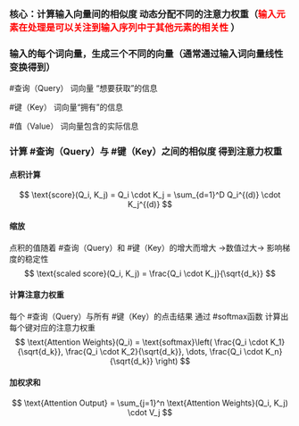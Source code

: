 
### 核心：计算输入向量间的相似度 动态分配不同的注意力权重（<font color = red >输入元素在处理是可以关注到输入序列中于其他元素的相关性</font> ）
### 输入的每个词向量，生成三个不同的向量（通常通过输入词向量线性变换得到）

#查询（Query） 词向量 “想要获取”的信息

#键（Key） 词向量“拥有”的信息

#值（Value） 词向量包含的实际信息

### 计算 #查询（Query）与 #键（Key）之间的相似度 得到注意力权重

#### 点积计算
$$
\text{score}(Q_i, K_j) = Q_i \cdot K_j = \sum_{d=1}^D Q_i^{(d)} \cdot K_j^{(d)}
$$
#### 缩放
点积的值随着 #查询（Query）和 #键（Key）的增大而增大 ->数值过大-> 影响梯度的稳定性
$$
\text{scaled score}(Q_i, K_j) = \frac{Q_i \cdot K_j}{\sqrt{d_k}}
$$
#### 计算注意力权重
每个 #查询（Query）与所有 #键（Key）的点击结果 通过 #softmax函数 计算出每个键对应的注意力权重
$$
\text{Attention Weights}(Q_i) = \text{softmax}\left( \frac{Q_i \cdot K_1}{\sqrt{d_k}}, \frac{Q_i \cdot K_2}{\sqrt{d_k}}, \dots, \frac{Q_i \cdot K_n}{\sqrt{d_k}} \right)
$$
#### 加权求和
$$
\text{Attention Output} = \sum_{j=1}^n \text{Attention Weights}(Q_i, K_j) \cdot V_j
$$